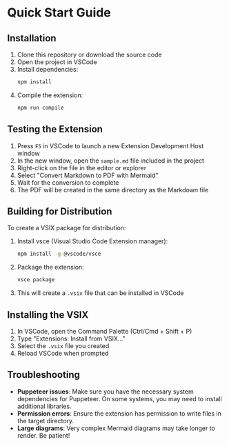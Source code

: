 # Quick Start Guide

## Installation

1. Clone this repository or download the source code
2. Open the project in VSCode
3. Install dependencies:
   ```bash
   npm install
   ```
4. Compile the extension:
   ```bash
   npm run compile
   ```

## Testing the Extension

1. Press `F5` in VSCode to launch a new Extension Development Host window
2. In the new window, open the `sample.md` file included in the project
3. Right-click on the file in the editor or explorer
4. Select "Convert Markdown to PDF with Mermaid"
5. Wait for the conversion to complete
6. The PDF will be created in the same directory as the Markdown file

## Building for Distribution

To create a VSIX package for distribution:

1. Install vsce (Visual Studio Code Extension manager):
   ```bash
   npm install -g @vscode/vsce
   ```
2. Package the extension:
   ```bash
   vsce package
   ```
3. This will create a `.vsix` file that can be installed in VSCode

## Installing the VSIX

1. In VSCode, open the Command Palette (Ctrl/Cmd + Shift + P)
2. Type "Extensions: Install from VSIX..."
3. Select the `.vsix` file you created
4. Reload VSCode when prompted

## Troubleshooting

- **Puppeteer issues**: Make sure you have the necessary system dependencies for Puppeteer. On some systems, you may need to install additional libraries.
- **Permission errors**: Ensure the extension has permission to write files in the target directory.
- **Large diagrams**: Very complex Mermaid diagrams may take longer to render. Be patient!